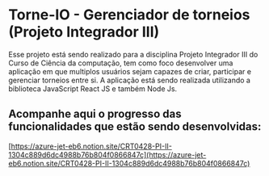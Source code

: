 # Torne-IO - Gerenciador de torneios (Projeto Integrador III)

Esse projeto está sendo realizado para a disciplina Projeto Integrador III do Curso de Ciência da computação, tem como foco desenvolver uma aplicação em que multiplos usuários sejam capazes de criar, participar e gerenciar torneios entre si. A aplicação está sendo realizada utilizando a biblioteca JavaScript React JS e também Node Js.

## Acompanhe aqui o progresso das funcionalidades que estão sendo desenvolvidas: 

[https://azure-jet-eb6.notion.site/CRT0428-PI-II-1304c889d6dc4988b76b804f0866847c](https://azure-jet-eb6.notion.site/CRT0428-PI-II-1304c889d6dc4988b76b804f0866847c)


